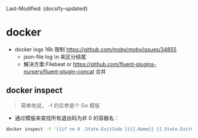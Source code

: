Last-Modified: {docsify-updated}

# docker

- docker logs 16k 限制 https://github.com/moby/moby/issues/34855
  - json-file log \n 来区分结尾
  - 解决方案:Filebeat or https://github.com/fluent-plugins-nursery/fluent-plugin-concat 合并

## docker inspect

> 简单地说， -f 的实参是个 Go 模版

- 通过模版来查找所有退出码为非 0 的容器名：

```sh
docker inspect -f '{{if ne 0 .State.ExitCode }}{{.Name}} {{.State.ExitCode}}{{ end }}' $(docker ps -aq)
```
